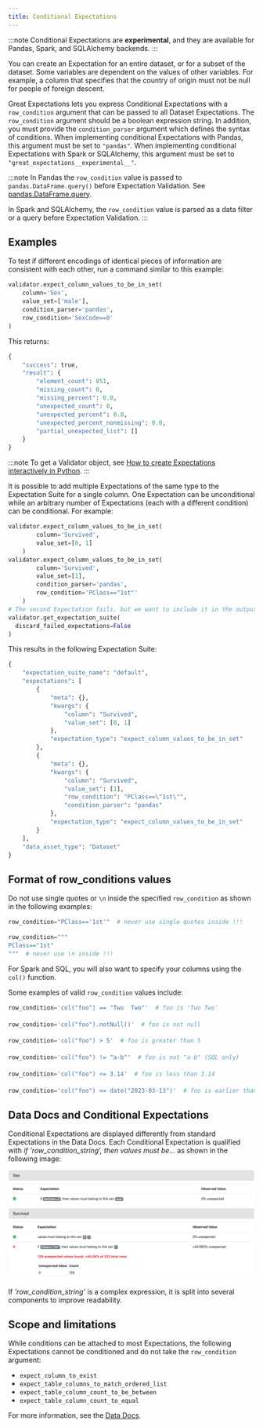 ```yaml
---
title: Conditional Expectations
---
```


:::note
Conditional Expectations are **experimental**, and they are available for Pandas, Spark, and SQLAlchemy backends.
:::

You can create an Expectation for an entire dataset, or for a subset of the dataset. Some variables are dependent on the values of other variables. For example, a column that specifies that the country of origin must not be null for people of foreign descent.

Great Expectations lets you express Conditional Expectations with a `row_condition` argument that can be passed to all Dataset Expectations. The `row_condition` argument should be a boolean expression string. In addition, you must provide the `condition_parser` argument which defines the syntax of conditions. When implementing conditional Expectations with Pandas, this argument must be set to `"pandas"`. When implementing conditional Expectations with Spark or SQLAlchemy, this argument must be set to `"great_expectations__experimental__"`. 

:::note
In Pandas the `row_condition` value is passed to `pandas.DataFrame.query()` before Expectation Validation. See [pandas.DataFrame.query](https://pandas.pydata.org/pandas-docs/stable/reference/api/pandas.DataFrame.query.html).

In Spark and SQLAlchemy, the `row_condition` value is parsed as a data filter or a query before Expectation Validation.
:::

## Examples

To test if different encodings of identical pieces of information are consistent with each other, run a command similar to this example:

<!--A snippet is required for this code block.-->

```python
validator.expect_column_values_to_be_in_set(
    column='Sex',
    value_set=['male'],
    condition_parser='pandas',
    row_condition='SexCode==0'
)
```

This returns:

```python
{
    "success": true,
    "result": {
        "element_count": 851,
        "missing_count": 0,
        "missing_percent": 0.0,
        "unexpected_count": 0,
        "unexpected_percent": 0.0,
        "unexpected_percent_nonmissing": 0.0,
        "partial_unexpected_list": []
    }
}
```

:::note
To get a Validator object, see [How to create Expectations interactively in Python](/docs/oss/guides/expectations/how_to_create_and_edit_expectations_with_instant_feedback_from_a_sample_batch_of_data).
:::

It is possible to add multiple Expectations of the same type to the Expectation Suite for a single column. One Expectation can be unconditional while an arbitrary number of Expectations (each with a different condition) can be conditional. For example:

```python
validator.expect_column_values_to_be_in_set(
        column='Survived',
        value_set=[0, 1]
    )
validator.expect_column_values_to_be_in_set(
        column='Survived',
        value_set=[1],
        condition_parser='pandas',
        row_condition='PClass=="1st"'
    )
# The second Expectation fails, but we want to include it in the output:
validator.get_expectation_suite(
  discard_failed_expectations=False
)  
```

This results in the following Expectation Suite:

```python
{
    "expectation_suite_name": "default",
    "expectations": [
        {
            "meta": {},
            "kwargs": {
                "column": "Survived",
                "value_set": [0, 1]
            },
            "expectation_type": "expect_column_values_to_be_in_set"
        },
        {
            "meta": {},
            "kwargs": {
                "column": "Survived",
                "value_set": [1],
                "row_condition": "PClass==\"1st\"",
                "condition_parser": "pandas"
            },
            "expectation_type": "expect_column_values_to_be_in_set"
        }
    ],
    "data_asset_type": "Dataset"
}
```

## Format of row_conditions values


Do not use single quotes or `\n` inside the specified `row_condition` as shown in the following examples:

```python 
row_condition="PClass=='1st'"  # never use single quotes inside !!!
```

```python 
row_condition="""
PClass=="1st"
"""  # never use \n inside !!!
```

For Spark and SQL, you will also want to specify your columns using the `col()` function. 

Some examples of valid `row_condition` values include: 

```python
row_condition='col("foo") == "Two  Two"'  # foo is 'Two Two'

row_condition='col("foo").notNull()'  # foo is not null

row_condition='col("foo") > 5'  # foo is greater than 5

row_condition='col("foo") != "a-b"'  # foo is not "a-b" (SQL only)

row_condition='col("foo") <= 3.14'  # foo is less than 3.14

row_condition='col("foo") <= date("2023-03-13")'  # foo is earlier than 2023-03-13

```

## Data Docs and Conditional Expectations

Conditional Expectations are displayed differently from standard Expectations in the Data Docs. Each Conditional Expectation is qualified with *if 'row_condition_string', then values must be...* as shown in the following image:

![Image](../../images/conditional_data_docs_screenshot.png)

If *'row_condition_string'* is a complex expression, it is split into several components to improve readability.

## Scope and limitations

While conditions can be attached to most Expectations, the following Expectations cannot be conditioned and do not take the `row_condition` argument:

* ```expect_column_to_exist```
* ```expect_table_columns_to_match_ordered_list```
* ```expect_table_column_count_to_be_between```
* ```expect_table_column_count_to_equal```

For more information, see the [Data Docs](/docs/oss/terms/data_docs).
